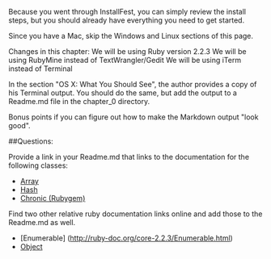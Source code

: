 
Because you went through InstallFest, you can simply review the install steps, but you should already have everything you need to get started.

Since you have a Mac, skip the Windows and Linux sections of this page.

Changes in this chapter:
We will be using Ruby version 2.2.3
We will be using RubyMine instead of TextWrangler/Gedit
We will be using iTerm instead of Terminal

In the section "OS X: What You Should See", the author provides a copy of his Terminal output.  You should do the same, but add the output to a Readme.md file in the chapter_0 directory.

Bonus points if you can figure out how to make the Markdown output "look good".

##Questions:

Provide a link in your Readme.md that links to the documentation for the following classes:

* [Array](http://ruby-doc.org/core-2.2.3/Array.html)
* [Hash](http://ruby-doc.org/core-2.2.3/Hash.htmlHash)
* [Chronic (Rubygem)](https://github.com/mojombo/chronic/)

Find two other relative ruby documentation links online and add those to the Readme.md as well.

* [Enumerable] (http://ruby-doc.org/core-2.2.3/Enumerable.html)
* [Object](http://ruby-doc.org/core-2.2.3/Object.html)
